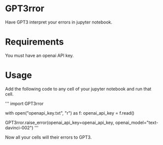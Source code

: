 # GPT3rror
Have GPT3 interpret your errors in jupyter notebook.

# Requirements

You must have an openai API key.

# Usage

Add the following code to any cell of your jupyter notebook and run that cell. 

'''
import GPT3rror

with open("openapi_key.txt", "r") as f:
    openai_api_key = f.read()

GPT3rror.raise_error(openai_api_key=openai_api_key, openai_model="text-davinci-002")
'''

Now all your cells will their errors to GPT3.

